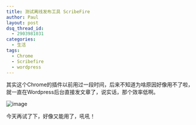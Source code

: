```yaml
---
title: 测试离线发布工具 ScribeFire
author: Paul
layout: post
dsq_thread_id:
  - 2903981031
categories:
  - 生活
tags:
  - Chrome
  - Scribefire
  - wordpress
--- 
```



其实这个Chrome的插件以前用过一段时间，后来不知道为啥原因好像用不了啦，就一直在Wordpress后台直接发文章了，说实话，那个效率低啊。

![image](https://lh4.googleusercontent.com/vCqafph3yZGhKqd-a323CWFUcot_ckhn_qsX0-Cj_nya0B6rSfb4hwMRTnnMdxDacGmY_FXLZA=s640-h400-e365-rw)


今天再试了下，好像又能用了，吼吼！
